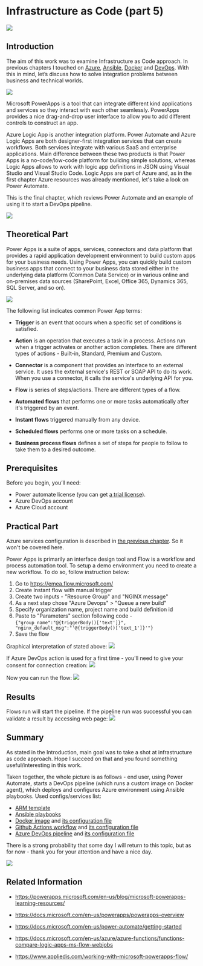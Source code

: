 # Infrastructure as Code (part 5)
![](/images/iac/logo_transparent.png)

## Introduction

The aim of this work was to examine Infrastructure as Code approach. In previous chapters I touched on [Azure](/iac-00/README.md), [Ansible](/iac-01/README.md), [Docker](/iac-02/README.md) and [DevOps](/iac-03/README.md). With this in mind, let’s discuss how to solve integration problems between business and technical worlds. 

![](/images/iac/cloud_journey_04.png)

Microsoft PowerApps is a tool that can integrate different kind applications and services so they interact with each other seamlessly. PowerApps provides a nice drag-and-drop user interface to allow you to add different controls to construct an app.

Azure Logic App is another integration platform. Power Automate and Azure Logic Apps are both designer-first integration services that can create workflows. Both services integrate with various SaaS and enterprise applications. Main difference between these two products is that Power Apps is a no-code/low-code platform for building simple solutions, whereas Logic Apps allows to work with logic app definitions in JSON using Visual Studio and Visual Studio Code. Logic Apps are part of Azure and, as in the first chapter Azure resources was already mentioned, let's take a look on Power Automate. 

This is the final chapter, which reviews Power Automate and an example of using it to start a DevOps pipeline.

![](/images/iac/final_step.png)


## Theoretical Part

Power Apps is a suite of apps, services, connectors and data platform that provides a rapid application development environment to build custom apps for your business needs. Using Power Apps, you can quickly build custom business apps that connect to your business data stored either in the underlying data platform (Common Data Service) or in various online and on-premises data sources (SharePoint, Excel, Office 365, Dynamics 365, SQL Server, and so on).

![](/images/iac/powerapp_logo.png)

The following list indicates common Power App terms:

* **Trigger** is an event that occurs when a specific set of conditions is satisfied. 

* **Action** is an operation that executes a task in a process. Actions run when a trigger activates or another action completes. There are different types of actions - Built-in, Standard, Premium and Custom.

* **Connector** is a component that provides an interface to an external service. It uses the external service's REST or SOAP API to do its work. When you use a connector, it calls the service's underlying API for you.

* **Flow** is series of steps/actions. There are different types of a flow.

* **Automated flows** that performs one or more tasks automatically after it's triggered by an event. 

* **Instant flows** triggered manually from any device.

* **Scheduled flows** performs one or more tasks on a schedule. 

* **Business process flows** defines a set of steps for people to follow to take them to a desired outcome.

## Prerequisites
Before you begin, you’ll need:

* Power automate license (you can get [a trial license](https://docs.microsoft.com/en-us/powerapps/maker/signup-for-powerapps)).
* Azure DevOps account
* Azure Cloud account

## Practical Part
Azure services configuration is described in [the previous chapter](/iac-03#practical-part). So it won't be covered here.

Power Apps is primarily an interface design tool and Flow is a workflow and process automation tool. To setup a demo environment you need to create a new workflow. To do so, follow instruction below:
1. Go to https://emea.flow.microsoft.com/ 
2. Create Instant flow with manual trigger
3. Create two inputs - "Resource Group" and "NGINX message"
4. As a next step chose "Azure Devops" > "Queue a new build"
5. Specify organization name, project name and build definition id
6. Paste to "Parameters" section following code - ```{"group_name":"@{triggerBody()['text']}", "nginx_default_msg":"'@{triggerBody()['text_1']}'"}```
7. Save the flow

Graphical interpretation of stated above:
![](/images/iac/flow_creation.png)

If Azure DevOps action is used for a first time - you'll need to give your consent for connection creation:
![](/images/iac/connection_creation.png)

Now you can run the flow:
![](/images/iac/flow_run.png)

## Results
Flows run will start the pipeline. If the pipeline run was successful you can validate a result by accessing web page:
![](/images/iac/flow_run_result.png)

## Summary
As stated in the Introduction, main goal was to take a shot at infrastructure as code approach. Hope I succeed on that and you found something useful/interesting in this work.

Taken together, the whole picture is as follows - end user, using Power Automate, starts a DevOps pipeline (which runs a custom image on Docker agent), which deploys and configures Azure environment using Ansible playbooks. Used configs/services list:

* [ARM template](https://raw.githubusercontent.com/groovy-sky/iaac-demo/master/azure/azuredeploy.json)
* [Ansible playbooks](https://github.com/groovy-sky/iaac-demo/tree/master/ansible)
* [Docker image](https://hub.docker.com/repository/docker/gr00vysky/iac-demo) and [its configuration file](https://raw.githubusercontent.com/groovy-sky/iaac-demo/master/docker/Dockerfile)
* [Github Actions workflow](https://github.com/groovy-sky/iaac-demo/actions?query=workflow%3A%22Build+Docker+Image%22) and [its configuration file](https://raw.githubusercontent.com/groovy-sky/iaac-demo/master/.github/workflows/build_docker_image.yml)
* [Azure DevOps pipeline](https://dev.azure.com/Infrastructure-as-C0de/pipeline-demo/_build?definitionId=4&_a=summary) and [its configuration file](https://raw.githubusercontent.com/groovy-sky/iaac-demo/master/.github/pipelines/run_docker_image.yml)

There is a strong probability that some day I will return to this topic, but as for now - thank you for your attention and have a nice day.

![](/images/iac/iac_end.png)

## Related Information

* https://powerapps.microsoft.com/en-us/blog/microsoft-powerapps-learning-resources/

* https://docs.microsoft.com/en-us/powerapps/powerapps-overview

* https://docs.microsoft.com/en-us/power-automate/getting-started

* https://docs.microsoft.com/en-us/azure/azure-functions/functions-compare-logic-apps-ms-flow-webjobs

* https://www.appliedis.com/working-with-microsoft-powerapps-flow/